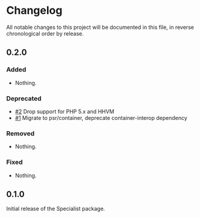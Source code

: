 # Changelog

All notable changes to this project will be documented in this file, in reverse chronological order by release.

## 0.2.0

### Added

- Nothing.

### Deprecated

-  [#2](https://github.com/bitExpert/specialist/pull/2) Drop support for PHP 5.x and HHVM
-  [#1](https://github.com/bitExpert/specialist/pull/1) Migrate to psr/container, deprecate container-interop dependency

### Removed

- Nothing.

### Fixed

- Nothing.

## 0.1.0

Initial release of the Specialist package.
